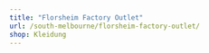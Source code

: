 ```yaml
---
title: "Florsheim Factory Outlet"
url: /south-melbourne/florsheim-factory-outlet/
shop: Kleidung
---
```

